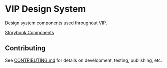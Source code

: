 # VIP Design System

Design system components used throughout VIP.

[Storybook Components](https://vip-design-system-components.netlify.app/)


## Contributing

See [CONTRIBUTING.md](https://github.com/Automattic/vip-design-system/blob/trunk/CONTRIBUTING.md) for details on development, testing, publishing, etc.
